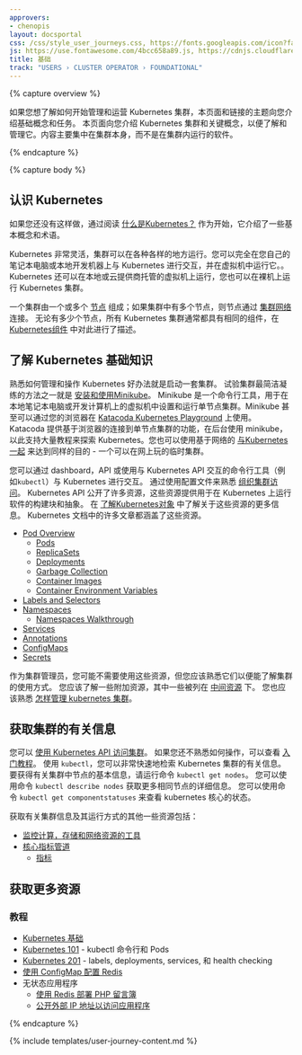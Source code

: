 ```yaml
---
approvers:
- chenopis
layout: docsportal
css: /css/style_user_journeys.css, https://fonts.googleapis.com/icon?family=Material+Icons
js: https://use.fontawesome.com/4bcc658a89.js, https://cdnjs.cloudflare.com/ajax/libs/prefixfree/1.0.7/prefixfree.min.js
title: 基础
track: "USERS › CLUSTER OPERATOR › FOUNDATIONAL"
---
```


<!--
---
approvers:
- chenopis
layout: docsportal
css: /css/style_user_journeys.css, https://fonts.googleapis.com/icon?family=Material+Icons
js: https://use.fontawesome.com/4bcc658a89.js, https://cdnjs.cloudflare.com/ajax/libs/prefixfree/1.0.7/prefixfree.min.js
title: Foundational
track: "USERS › CLUSTER OPERATOR › FOUNDATIONAL"
---
-->

<!--
{% capture overview %}

If you want to learn how to get started managing and operating a Kubernetes cluster, this page and the linked topics introduce you to the foundational concepts and tasks.
This page introduces you to a Kubernetes cluster and key concepts to understand and manage it. The content focuses primarily on the cluster itself rather than the software running within the cluster.

{% endcapture %}
-->

{% capture overview %}

如果您想了解如何开始管理和运营 Kubernetes 集群，本页面和链接的主题向您介绍基础概念和任务。
本页面向您介绍 Kubernetes 集群和关键概念，以便了解和管理它。内容主要集中在集群本身，而不是在集群内运行的软件。

{% endcapture %}


<!-- Foundational
Nodes, Pods, Networks, Deployments, Services, ConfigMaps, Secrets
Labels, Selectors, Annotations
Metrics
-->

<!--
{% capture body %}

## Get an overview of Kubernetes

If you have not already done so, start your understanding by reading through [What is Kubernetes?](/docs/concepts/overview/what-is-kubernetes/), which introduces a number of basic concepts and terms.
-->

{% capture body %}

## 认识 Kubernetes

如果您还没有这样做，通过阅读 [什么是Kubernetes？](/docs/concepts/overview/what-is-kubernetes/) 作为开始，它介绍了一些基本概念和术语。

<!--
Kubernetes is quite flexible, and a cluster can be run in a wide variety of places. You can interact with Kubernetes entirely on your own laptop or local development machine with it running within a virtual machine. Kubernetes can also run on virtual machines hosted either locally or in a cloud provider, and you can run a Kubernetes cluster on bare metal.
-->

Kubernetes 非常灵活，集群可以在各种各样的地方运行。您可以完全在您自己的笔记本电脑或本地开发机器上与 Kubernetes 进行交互，并在虚拟机中运行它。。Kubernetes 还可以在本地或云提供商托管的虚拟机上运行，您也可以在裸机上运行 Kubernetes 集群。

<!--
A cluster is made up of one or more [Nodes](/docs/concepts/architecture/nodes/); where a node is a physical or virtual machine.
If there is more than one node in your cluster then the nodes are connected with a [cluster network](/docs/concepts/cluster-administration/networking/).
Regardless of how many nodes, all Kubernetes clusters generally have the same components, which are described in [Kubernetes Components](/docs/concepts/overview/components).
-->

一个集群由一个或多个 [节点](/docs/concepts/architecture/nodes/) 组成；如果集群中有多个节点，则节点通过 [集群网络](/docs/concepts/cluster-administration/networking/) 连接。
无论有多少个节点，所有 Kubernetes 集群通常都具有相同的组件，在 [Kubernetes组件](/docs/concepts/overview/components) 中对此进行了描述。

<!--
## Learn about Kubernetes basics

A good way to become familiar with how to manage and operate a Kubernetes cluster is by setting one up.
One of the most compact ways to experiment with a cluster is [Installing and using Minikube](/docs/tasks/tools/install-minikube/).
Minikube is a command line tool for setting up and running a single-node cluster within a virtual machine on your local laptop or development computer. Minikube is even available through your browser at the [Katacoda Kubernetes Playground](https://www.katacoda.com/courses/kubernetes/playground).
Katacoda provides a browser-based connection to a single-node cluster, using minikube behind the scenes, to support a number of tutorials to explore Kubernetes. You can also leverage the web-based [Play with Kubernetes](http://labs.play-with-k8s.com/) to the same ends - a temporary cluster to play with on the web.
-->

## 了解 Kubernetes 基础知识

熟悉如何管理和操作 Kubernetes 好办法就是启动一套集群。
试验集群最简洁凝练的方法之一就是 [安装和使用Minikube](/docs/tasks/tools/install-minikube/)。
Minikube 是一个命令行工具，用于在本地笔记本电脑或开发计算机上的虚拟机中设置和运行单节点集群。Minikube 甚至可以通过您的浏览器在 [Katacoda Kubernetes Playground](https://www.katacoda.com/courses/kubernetes/playground) 上使用。
Katacoda 提供基于浏览器的连接到单节点集群的功能，在后台使用 minikube，以此支持大量教程来探索 Kubernetes。您也可以使用基于网络的 [与Kubernetes一起](http://labs.play-with-k8s.com/) 来达到同样的目的 - 一个可以在网上玩的临时集群。

<!--
You interact with Kubernetes either through a dashboard, an API, or using a command-line tool (such as `kubectl`) that interacts with the Kubernetes API.
Be familiar with [Organizing Cluster Access](/docs/concepts/configuration/organize-cluster-access-kubeconfig/) by using configuration files.
The Kubernetes API exposes a number of resources that provide the building blocks and abstractions that are used to run software on Kubernetes.
Learn more about these resources at [Understanding Kubernetes Objects](/docs/concepts/overview/kubernetes-objects).
These resources are covered in a number of articles within the Kubernetes documentation.
-->

您可以通过 dashboard，API 或使用与 Kubernetes API 交互的命令行工具（例如`kubectl`）与 Kubernetes 进行交互。
通过使用配置文件来熟悉 [组织集群访问](/docs/concepts/configuration/organize-cluster-access-kubeconfig/)。
Kubernetes API 公开了许多资源，这些资源提供用于在 Kubernetes 上运行软件的构建块和抽象。
在 [了解Kubernetes对象](/docs/concepts/overview/kubernetes-objects) 中了解关于这些资源的更多信息。
Kubernetes 文档中的许多文章都涵盖了这些资源。

<!--
* [Pod Overview](/docs/concepts/workloads/pods/pod-overview/)
  * [Pods](/docs/concepts/workloads/pods/pod/)
  * [ReplicaSets](/docs/concepts/workloads/controllers/replicaset/)
  * [Deployments](/docs/concepts/workloads/controllers/deployment/)
  * [Garbage Collection](/docs/concepts/workloads/controllers/garbage-collection/)
  * [Container Images](/docs/concepts/containers/images/)
  * [Container Environment Variables](/docs/concepts/containers/container-environment-variables/)
* [Labels and Selectors](/docs/concepts/overview/working-with-objects/labels/)
* [Namespaces](/docs/concepts/overview/working-with-objects/namespaces/)
  * [Namespaces Walkthrough](/docs/tasks/administer-cluster/namespaces-walkthrough/)
* [Services](/docs/concepts/services-networking/service/)
* [Annotations](/docs/concepts/overview/working-with-objects/annotations/)
* [ConfigMaps](/docs/tasks/configure-pod-container/configure-pod-configmap/)
* [Secrets](/docs/concepts/configuration/secret/)
-->

* [Pod Overview](/docs/concepts/workloads/pods/pod-overview/)
  * [Pods](/docs/concepts/workloads/pods/pod/)
  * [ReplicaSets](/docs/concepts/workloads/controllers/replicaset/)
  * [Deployments](/docs/concepts/workloads/controllers/deployment/)
  * [Garbage Collection](/docs/concepts/workloads/controllers/garbage-collection/)
  * [Container Images](/docs/concepts/containers/images/)
  * [Container Environment Variables](/docs/concepts/containers/container-environment-variables/)
* [Labels and Selectors](/docs/concepts/overview/working-with-objects/labels/)
* [Namespaces](/docs/concepts/overview/working-with-objects/namespaces/)
  * [Namespaces Walkthrough](/docs/tasks/administer-cluster/namespaces-walkthrough/)
* [Services](/docs/concepts/services-networking/service/)
* [Annotations](/docs/concepts/overview/working-with-objects/annotations/)
* [ConfigMaps](/docs/tasks/configure-pod-container/configure-pod-configmap/)
* [Secrets](/docs/concepts/configuration/secret/)

<!--
As a cluster operator you may not need to use all these resources, although you should be familiar with them to understand how the cluster is being used.
There are a number of additional resources that you should be aware of, some listed under [Intermediate Resources](/docs/user-journeys/users/cluster-operator/intermediate#section-1).
You should also be familiar with [how to manage kubernetes resources](/docs/concepts/cluster-administration/manage-deployment/).
-->

作为集群管理员，您可能不需要使用这些资源，但您应该熟悉它们以便能了解集群的使用方式。
您应该了解一些附加资源，其中一些被列在 [中间资源](/docs/user-journeys/users/cluster-operator/intermediate#section-1) 下。
您也应该熟悉 [怎样管理 kubernetes 集群](/docs/concepts/cluster-administration/manage-deployment/)。

<!--
## Get information about your cluster

You can [access clusters using the Kubernetes API](/docs/tasks/administer-cluster/access-cluster-api/).
If you are not already familiar with how to do this, you can review the [introductory tutorial](/docs/tutorials/kubernetes-basics/explore-intro/).
Using `kubectl`, you can retrieve information about your Kubernetes cluster very quickly.
To get basic information about the nodes in your cluster run the command `kubectl get nodes`.
You can get more detailed information for the same nodes with the command `kubectl describe nodes`.
You can see the status of the core of kubernetes with the command `kubectl get componentstatuses`.
-->

## 获取集群的有关信息

您可以 [使用 Kubernetes API 访问集群](/docs/tasks/administer-cluster/access-cluster-api/)。
如果您还不熟悉如何操作，可以查看 [入门教程](/docs/tutorials/kubernetes-basics/explore-intro/)。
使用 `kubectl`，您可以非常快速地检索 Kubernetes 集群的有关信息。
要获得有关集群中节点的基本信息，请运行命令 `kubectl get nodes`。
您可以使用命令 `kubectl describe nodes` 获取更多相同节点的详细信息。
您可以使用命令 `kubectl get componentstatuses` 来查看 kubernetes 核心的状态。

<!--
Some additional resources for getting information about your cluster and how it is operating include:

* [Tools for Monitoring Compute, Storage, and Network Resources](/docs/tasks/debug-application-cluster/resource-usage-monitoring/)
* [Core metrics pipeline](/docs/tasks/debug-application-cluster/core-metrics-pipeline/)
  * [Metrics](/docs/concepts/cluster-administration/controller-metrics/)
-->

获取有关集群信息及其运行方式的其他一些资源包括：

* [监控计算，存储和网络资源的工具](/docs/tasks/debug-application-cluster/resource-usage-monitoring/)
* [核心指标管道](/docs/tasks/debug-application-cluster/core-metrics-pipeline/)
  * [指标](/docs/concepts/cluster-administration/controller-metrics/)

<!--
## Explore additional resources

### Tutorials

* [Kubernetes Basics](/docs/tutorials/kubernetes-basics/)
* [Kubernetes 101](/docs/user-guide/walkthrough/) - kubectl command line interface and Pods
* [Kubernetes 201](/docs/user-guide/walkthrough/k8s201/) - labels, deployments, services, and health checking
* [Configuring Redis with a ConfigMap](/docs/tutorials/configuration/configure-redis-using-configmap/)
* Stateless Applications
  * [Deploying PHP Guestbook with Redis](/docs/tutorials/stateless-application/guestbook/)
  * [Expose an External IP address to access an application](/docs/tutorials/stateless-application/expose-external-ip-address/)

{% endcapture %}

{% include templates/user-journey-content.md %}
-->

## 获取更多资源

### 教程

* [Kubernetes 基础](/docs/tutorials/kubernetes-basics/)
* [Kubernetes 101](/docs/user-guide/walkthrough/) - kubectl 命令行和 Pods
* [Kubernetes 201](/docs/user-guide/walkthrough/k8s201/) - labels, deployments, services, 和 health checking
* [使用 ConfigMap 配置 Redis](/docs/tutorials/configuration/configure-redis-using-configmap/)
* 无状态应用程序
  * [使用 Redis 部署 PHP 留言簿](/docs/tutorials/stateless-application/guestbook/)
  * [公开外部 IP 地址以访问应用程序](/docs/tutorials/stateless-application/expose-external-ip-address/)

{% endcapture %}

{% include templates/user-journey-content.md %}
